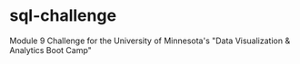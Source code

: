 # sql-challenge
 Module 9 Challenge for the University of Minnesota's "Data Visualization & Analytics Boot Camp" 
